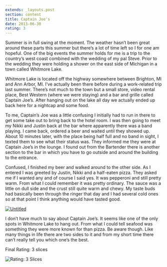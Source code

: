 ```yaml
---
extends: _layouts.post
section: content
title: Captain Joe's
date: 2013-06-30
rating: 3
---
```


Summer is in full swing at the moment. The weather hasn’t been great around these parts this summer but there’s a lot of time left so I for one am hopeful. One of the big events the summer holds for me is a trip to the country’s west coast combined with the wedding of my pal Steve. Prior to the wedding they were holding a shower on the east side of Michigan in a town called Whitmore Lake.

Whitmore Lake is located off the highway somewhere between Brighton, MI and Ann Arbor, MI. I’ve actually been there before during a work-related trip last summer. There’s not much to the town but a small store, video rental place, Best Western (where we were staying) and a bar and grille called Captain Joe’s. After hanging out on the lake all day we actually ended up back here for a nightcap and some food.

To me, Captain’s Joe was a little confusing I initially had to run in there to get some take out to bring back to the hotel room. I was then going to meet my Nikki and Justin back at the bar where apparently there was a band playing. I came back, ordered a beer and waited until they showed up. About 10 minutes later, with the place being half full and no band in sight, I texted them to see what their status was. They informed me they were at Captain Joe’s in the lounge. I found out from the Bartender there is another section to the bar in which you have to go outside and around the building to the entrance.

Confused, I finished my beer and walked around to the other side. As I entered I was greeted by Justin, Nikki and a half-eaten pizza. They asked me if I wanted any and of course I said yes. It was pepperoni and still pretty warm. From what I could remember it was pretty ordinary. The sauce was a little on dull side and the crust still quite warm and chewy. My taste buds had basically been through the ringer that day and I had several cold ones so at that point I think anything would have tasted good.

[![Untitled](http://farm8.staticflickr.com/7320/9176250522_b4e6592b8d.jpg)](http://www.flickr.com/photos/joefearnley/9176250522/ "Untitled by joefearnley, on Flickr")

I don’t have much to say about Captain Joe’s. It seems like one of the only spots in Whitmore Lake to hang out. From what I could tell seafood was something they were more known for than pizza. Be aware though. Like many things in life there are two sides to it and from my short time there can’t really tell you which one’s the best.

Final Rating: 3 slices

![Rating: 3 Slices](/assets/img/pizza3_sm.jpg)